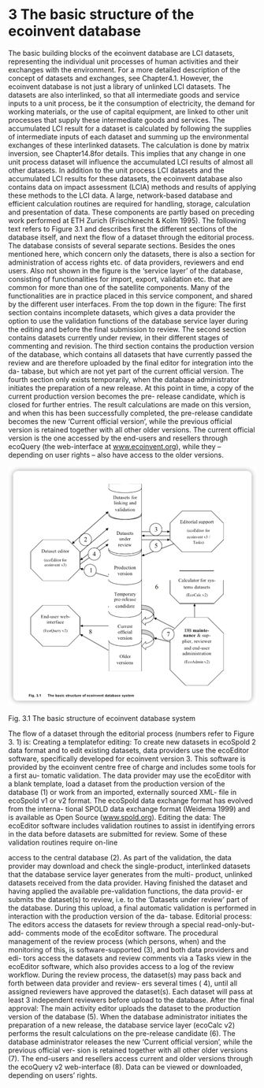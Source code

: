 # 3 The basic structure of the ecoinvent database

The basic building blocks of the ecoinvent database are LCI datasets, representing the individual unit processes of
human activities and their exchanges with the environment. For a more detailed description of the concept of datasets
and exchanges, see Chapter4.1. However, the ecoinvent database is not just a library of unlinked LCI datasets. The
datasets are also interlinked, so that all intermediate goods and service inputs to a unit process, be it the
consumption of electricity, the demand for working materials, or the use of capital equipment, are linked to other
unit processes that supply these intermediate goods and services. The accumulated LCI result for a dataset is
calculated by following the supplies of intermediate inputs of each dataset and summing up the environmental exchanges
of these interlinked datasets. The calculation is done by matrix inversion, see Chapter14.8for details. This implies
that any change in one unit process dataset will influence the accumulated LCI results of almost all other
datasets.
In addition to the unit process LCI datasets and the accumulated LCI results for these datasets, the ecoinvent database
also contains data on impact assessment (LCIA) methods and results of applying these methods to the LCI data.
A large, network-based database and efficient calculation routines are required for handling, storage, calculation and
presentation of data. These components are partly based on preceding work performed at ETH Zurich (Frischknecht & Kolm
1995).
The following text refers to Figure 3.1 and describes first the different sections of the database itself, and next the
flow of a dataset through the editorial process.
The database consists of several separate sections. Besides the ones mentioned here, which concern only the datasets,
there is also a section for administration of access rights etc. of data providers, reviewers and end users. Also not
shown in the figure is the ‘service layer’ of the database, consisting of functionalities for import, export, validation
etc. that are common for more than one of the satellite components. Many of the functionalities are in practice placed
in this service component, and shared
by the different user interfaces.
From the top down in the figure:
The first section contains incomplete datasets, which gives a data provider the option to use the validation functions
of the database service layer during the editing and before the final submission to review.
The second section contains datasets currently under review, in their different stages of commenting and revision.
The third section contains the production version of the database, which contains all datasets that have currently
passed the review and are therefore uploaded by the final editor for integration into the da- tabase, but which are not
yet part of the current official version.
The fourth section only exists temporarily, when the database administrator initiates the preparation of a new release.
At this point in time, a copy of the current production version becomes the pre- release candidate, which is closed for
further entries. The result calculations are made on this version, and when this has been successfully completed, the
pre-release candidate becomes the new ‘Current official version’, while the previous official version is retained
together with all other older versions.
The current official version is the one accessed by the end-users and resellers through ecoQuery (the web-interface
at www.ecoinvent.org), while they – depending on user rights – also have access to the older versions.

![img.png](basic-structure.png)

Fig. 3.1 The basic structure of ecoinvent database system

The flow of a dataset through the editorial process (numbers refer to Figure 3. 1) is:
Creating a templatefor editing: To create new datasets in ecoSpold 2 data format and to edit existing datasets, data
providers use the ecoEditor software, specifically developed for ecoinvent version 3. This software is provided by the
ecoinvent centre free of charge and includes some tools for a first au- tomatic validation. The data provider may use
the ecoEditor with a blank template, load a dataset from the production version of the database (1) or work from an
imported, externally sourced XML- file in ecoSpold v1 or v2 format. The ecoSpold data exchange format has evolved from
the interna- tional SPOLD data exchange format   (Weidema 1999)   and is available as Open Source (www.spold.org).
Editing the data: The ecoEditor software includes validation routines to assist in identifying errors in the data before
datasets are submitted for review. Some of these validation routines require on-line

access to the central database (2). As part of the validation, the data provider may download and check the
single-product, interlinked datasets that the database service layer generates from the multi- product, unlinked
datasets received from the data provider.
Having finished the dataset and having applied the available pre-validation functions, the data provid- er submits the
dataset(s) to review, i.e. to the ‘Datasets under review’ part of the database. During this upload, a final automatic
validation is performed in interaction with the production version of the da- tabase.
Editorial process: The editors access the datasets for review through a special read-only-but-add- comments mode of the
ecoEditor software. The procedural management of the review process (which persons, when) and the monitoring of this, is
software-supported (3), and both data providers and edi- tors access the datasets and review comments via a Tasks view
in the ecoEditor software, which also provides access to a log of the review workflow.
During the review process, the dataset(s) may pass back and forth between data provider and review- ers several times (
4), until all assigned reviewers have approved the dataset(s). Each dataset will pass at least 3 independent reviewers
before upload to the database.
After the final approval: The main activity editor uploads the dataset to the production version of the database (5).
When the database administrator initiates the preparation of a new release, the database service layer (ecoCalc v2)
performs the result calculations on the pre-release candidate (6).
The database administrator releases the new ‘Current official version’, while the previous official ver- sion is
retained together with all other older versions (7).
The end-users and resellers access current and older versions through the ecoQuery v2 web-interface (8). Data can be
viewed or downloaded, depending on users’ rights.
